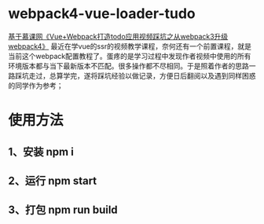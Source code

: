# webpack4-vue-loader-tudo
[基于慕课网《Vue+Webpack打造todo应用视频踩坑之从webpack3升级webpack4》](https://www.imooc.com/video/16402)
   最近在学vue的ssr的视频教学课程，奈何还有一个前置课程，就是当前这个webpack配置教程了。蛋疼的是学习过程中发现作者视频中使用的所有环境版本都与当下最新版本不匹配。很多操作都不尽相同。于是照着作者的思路一路踩坑走过，总算学完，遂将踩坑经验以做记录，方便日后翻阅以及遇到同样困惑的同学作为参考；
# 使用方法
## 1、安装 npm i
## 2、运行 npm start
## 3、打包 npm run build
